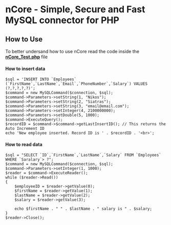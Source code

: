 nCore - Simple, Secure and Fast MySQL connector for PHP
=======

## How to Use
To better undersand how to use nCore read the code inside the <b>[nCore_Test.php](https://github.com/nsiatras/nCore/blob/main/nCore_Test.php)</b> file


 #### How to insert data
```
$sql = 'INSERT INTO `Employees` (`FirstName`,`LastName`,`Email`,`PhoneNumber`,`Salary`) VALUES (?,?,?,?,?)';
$command = new MySQLCommand($connection, $sql);
$command->Parameters->setString(1, "Nikos");
$command->Parameters->setString(2, "Siatras");
$command->Parameters->setString(3, "email@email.com");
$command->Parameters->setInteger(4, 2100000000);
$command->Parameters->setDouble(5, 1000);
$command->ExecuteQuery();
$recordID = $command->$command->getLastInsertID(); // This returns the Auto Increment ID
echo 'New employee inserted. Record ID is ' . $recordID . '<br>';
```
#### How to read data
```
$sql = "SELECT `ID`,`FirstName`,`LastName`,`Salary` FROM `Employees` WHERE `Saralary`> ?";
$command = new MySQLCommand($connection, $sql);
$command->Parameters->setInteger(1, 1000);
$reader = $command->ExecuteReader();
while ($reader->Read())
{
    $employeeID = $reader->getValue(0);
    $firstName = $reader->getValue(1);
    $lastName = $reader->getValue(2);
    $salary = $reader->getValue(3);

    echo $firstName . " " . $lastName . " salary is " . $salary;
}
$reader->Close();
```
